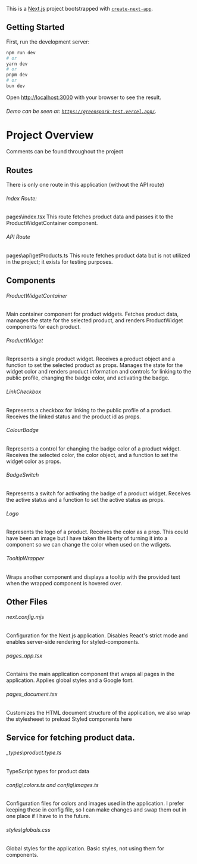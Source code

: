 This is a [Next.js](https://nextjs.org/) project bootstrapped with [`create-next-app`](https://github.com/vercel/next.js/tree/canary/packages/create-next-app).

## Getting Started

First, run the development server:

```bash
npm run dev
# or
yarn dev
# or
pnpm dev
# or
bun dev
```

Open [http://localhost:3000](http://localhost:3000) with your browser to see the result.

###### Demo can be seen at: [`https://greenspark-test.vercel.app/`](https://greenspark-test.vercel.app/).

# Project Overview

Comments can be found throughout the project

## Routes

There is only one route in this application (without the API route)

###### Index Route:

pages\index.tsx
This route fetches product data and passes it to the ProductWidgetContainer component.

###### API Route

pages\api\getProducts.ts
This route fetches product data but is not utilized in the project; it exists for testing purposes.

## Components

###### ProductWidgetContainer

Main container component for product widgets.
Fetches product data, manages the state for the selected product, and renders ProductWidget components for each product.

###### ProductWidget

Represents a single product widget.
Receives a product object and a function to set the selected product as props.
Manages the state for the widget color and renders product information and controls for linking to the public profile, changing the badge color, and activating the badge.

###### LinkCheckbox

Represents a checkbox for linking to the public profile of a product.
Receives the linked status and the product id as props.

###### ColourBadge

Represents a control for changing the badge color of a product widget.
Receives the selected color, the color object, and a function to set the widget color as props.

###### BadgeSwitch

Represents a switch for activating the badge of a product widget.
Receives the active status and a function to set the active status as props.

###### Logo

Represents the logo of a product.
Receives the color as a prop.
This could have been an image but I have taken the liberty of turning it into a component so we can change the color when used on the wdigets.

###### TooltipWrapper

Wraps another component and displays a tooltip with the provided text when the wrapped component is hovered over.

## Other Files

###### next.config.mjs

Configuration for the Next.js application.
Disables React's strict mode and enables server-side rendering for styled-components.

###### pages_app.tsx

Contains the main application component that wraps all pages in the application.
Applies global styles and a Google font.

###### pages_document.tsx

Customizes the HTML document structure of the application, we also wrap the stylesheeet to preload Styled components here

## Service for fetching product data.

###### \_types\product.type.ts

TypeScript types for product data

###### config\colors.ts and config\images.ts

Configuration files for colors and images used in the application.
I prefer keeping these in config file, so I can make changes and swap them out in one place if I have to in the future.

###### styles\globals.css

Global styles for the application.
Basic styles, not using them for components.

